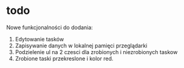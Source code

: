 # todo

Nowe funkcjonalności do dodania:
1. Edytowanie tasków
2. Zapisywanie danych w lokalnej pamięci przeglądarki
3. Podzielenie ul na 2 czesci dla zrobionych i niezrobionych taskow
4. Zrobione taski przekreslone i kolor red.
